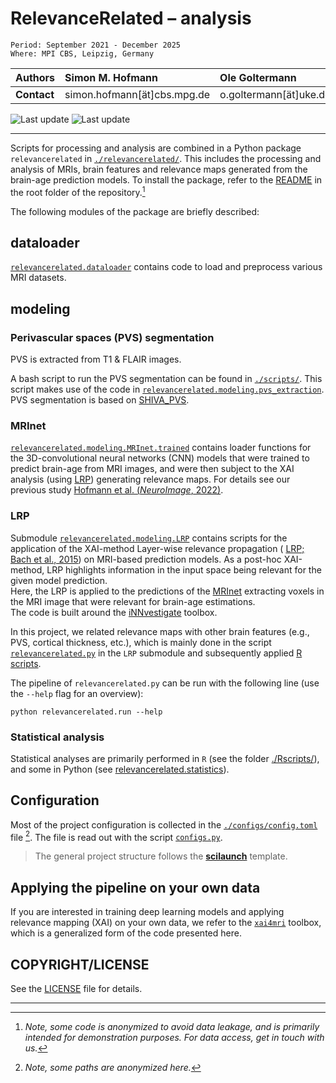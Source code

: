 # RelevanceRelated – analysis

    Period: September 2021 - December 2025
    Where: MPI CBS, Leipzig, Germany

| Authors      | Simon M. Hofmann            | Ole Goltermann           | Frauke Beyer          |
|:-------------|:----------------------------|:-------------------------|:----------------------|
| **Contact**  | simon.hofmann[ät]cbs.mpg.de | o.goltermann[ät]uke.de   | fbeyer[ät]cbs.mpg.de  |

![Last update](https://img.shields.io/badge/where-MPI_CBS-green)
![Last update](https://img.shields.io/badge/last_update-Feb_06,_2025-blue)

---

Scripts for processing and analysis are combined in a Python package `relevancerelated`
in [`./relevancerelated/`](./relevancerelated).
This includes the processing and analysis of MRIs, brain features
and relevance maps generated from the brain-age prediction models.
To install the package, refer to the [README](../README.md#install-the-research-project-package-relevancerelated)
in the root folder of the repository.[^1]

The following modules of the package are briefly described:

## dataloader

[`relevancerelated.dataloader`](./relevancerelated/dataloader/)
contains code to load and preprocess various MRI datasets.

## modeling

### Perivascular spaces (PVS) segmentation

PVS is extracted from T1 & FLAIR images.

A bash script to run the PVS segmentation can be found in [`./scripts/`](./scripts/).
This script makes use of the code in
[`relevancerelated.modeling.pvs_extraction`](./relevancerelated/modeling/pvs_extraction.py).
PVS segmentation is based on [SHIVA_PVS](https://github.com/pboutinaud/SHIVA_PVS/blob/main/predict_one_file.py).


### MRInet

[`relevancerelated.modeling.MRInet.trained`](./relevancerelated/modeling/MRInet/trained.py) contains loader functions
for the 3D-convolutional neural networks (CNN) models that were trained to predict brain-age from MRI images,
and were then subject to the XAI analysis (using [LRP](README.md#lrp)) generating relevance maps.
For details see our previous study [Hofmann et al. (*NeuroImage*, 2022)](https://doi.org/10.1016/j.neuroimage.2022.119504).

### LRP

Submodule [`relevancerelated.modeling.LRP`](./relevancerelated/modeling/LRP/) contains scripts for the application
of the XAI-method Layer-wise relevance propagation (
[LRP; Bach et al., 2015]((https://journals.plos.org/plosone/article?id=10.1371/journal.pone.0130140)))
on MRI-based prediction models.
As a post-hoc XAI-method, LRP highlights information in the input space
being relevant for the given model prediction. <br>
Here, the LRP is applied to the predictions of the [MRInet](README.md#mrinet)
extracting voxels in the MRI image that were relevant for brain-age estimations. <br>
The code is built around the [iNNvestigate](https://github.com/albermax/innvestigate) toolbox.


In this project, we related relevance maps with other brain features (e.g., PVS, cortical thickness, etc.),
which is mainly done in the script [`relevancerelated.py`](./relevancerelated/modeling/LRP/relevancerelated.py)
in the `LRP` submodule and subsequently applied [R scripts](Rscripts).

The pipeline of `relevancerelated.py` can be run with the following line (use the `--help` flag for an overview):

```shell
python relevancerelated.run --help
```

### Statistical analysis

Statistical analyses are primarily performed in `R` (see the folder [./Rscripts/](Rscripts)),
and some in Python (see [relevancerelated.statistics](./relevancerelated/statistics/)).

## Configuration

Most of the project configuration is collected in the [`./configs/config.toml`](./configs/config.toml) file [^2].
The file is read out with the script [`configs.py`](./relevancerelated/configs.py).

> The general project structure follows the [**scilaunch**](https://shescher.github.io/scilaunch/) template.

## Applying the pipeline on your own data

If you are interested in training deep learning models and applying relevance mapping (XAI) on your own data,
we refer to the [`xai4mri`](https://shescher.github.io/xai4mri/) toolbox,
which is a generalized form of the code presented here.

## COPYRIGHT/LICENSE

See the [LICENSE](../LICENSE) file for details.

---

[^1]: *Note, some code is anonymized to avoid data leakage, and is primarily intended for demonstration purposes.
For data access, get in touch with us.*

[^2]: *Note, some paths are anonymized here.*
